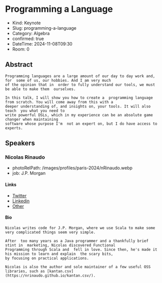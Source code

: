 # Programming a Language

- Kind: Keynote
- Slug: programming-a-language
- Category: Algebra
- confirmed: true
- DateTime: 2024-11-08T09:30
- Room: 0


## Abstract

```
Programming languages are a large amount of our day to day work and, for  some of us, our hobbies. And I am very much 
of the opinion that in  order to fully understand our tools, we must be able to make them  ourselves.

In this talk, I will show you how to create a  programming language from scratch. You will come away from this with a
deeper understanding of, and insights on, your tools. It will also teach  you what you need to
write powerful DSLs, which in my experience can be an absolute game changer when maintaining
software whose purpose I'm  not an expert on, but I do have access to experts.
```

## Speakers

### Nicolas Rinaudo

- photoRelPath: /images/profiles/paris-2024/nRinaudo.webp
- job: J.P. Morgan

#### Links

- [Twitter](https://x.com/NicolasRinaudo)
- [Linkedin](https://www.linkedin.com/in/nicolasrinaudo)
- [Other](https://nrinaudo.github.io/)

#### Bio

```
Nicolas writes code for J.P. Morgan, where we use Scala to make some very complicated things seem very simple.

After  too many years as a Java programmer and a thankfully brief stint in  marketing, Nicolas discovered Functional
Programming through Scala and  fell in love. Since then, he's made it his mission to learn and explain  the scary bits,
by focusing on practical applications.

Nicolas is also the author and sole maintainer of a few useful OSS libraries, such as [kantan.csv](https://nrinaudo.github.io/kantan.csv/).
```


